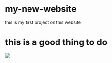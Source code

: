# my-new-website
this is my first project on this website 
<h1> this is a good thing to do</h1>
<img src="fiverr">
